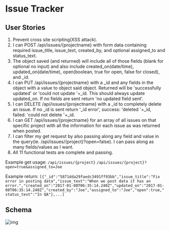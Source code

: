 # Issue Tracker

## User Stories

1. Prevent cross site scripting(XSS attack).
2. I can POST /api/issues/{projectname} with form data containing required issue_title, issue_text, created_by, and optional assigned_to and status_text.
3. The object saved (and returned) will include all of those fields (blank for optional no input) and also include created_on(date/time), updated_on(date/time), open(boolean, true for open, false for closed), and \_id.
4. I can PUT /api/issues/{projectname} with a \_id and any fields in the object with a value to object said object. Returned will be 'successfully updated' or 'could not update '+\_id. This should always update updated_on. If no fields are sent return 'no updated field sent'.
5. I can DELETE /api/issues/{projectname} with a \_id to completely delete an issue. If no \_id is sent return '\_id error', success: 'deleted '+\_id, failed: 'could not delete '+\_id.
6. I can GET /api/issues/{projectname} for an array of all issues on that specific project with all the information for each issue as was returned when posted.
7. I can filter my get request by also passing along any field and value in the query(ie. /api/issues/{project}?open=false). I can pass along as many fields/values as I want.
8. All 11 functional tests are complete and passing.

Example get usage:
`/api/issues/{project}`
`/api/issues/{project}?open=true&assigned_to=Joe`

Example return:
`[{"_id":"5871dda29faedc3491ff93bb","issue_title":"Fix error in posting data","issue_text":"When we post data it has an error.","created_on":"2017-01-08T06:35:14.240Z","updated_on":"2017-01-08T06:35:14.240Z","created_by":"Joe","assigned_to":"Joe","open":true,"status_text":"In QA"},...]`

## Schema

![img](https://github.com/liam345/issueTracker/assets/readme_assets/ERD.png?sanitize=true)
